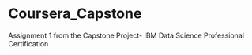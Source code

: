# Coursera_Capstone
Assignment 1 from the Capstone Project- IBM Data Science Professional Certification

